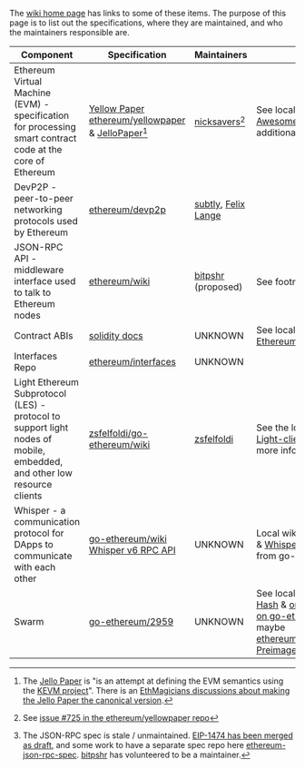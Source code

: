 <!-- TITLE: Maintainers -->
<!-- SUBTITLE: List of specifications and maintainers of the Ethereum network, sub protocols, and related standards -->

The [wiki home page](/) has links to some of these items. The purpose of this page is to list out the specifications, where they are maintained, and who the maintainers responsible are.

| Component | Specification	| Maintainers | Notes |
|---|---|---|---|
| Ethereum Virtual Machine (EVM) - specification for processing smart contract code at the core of Ethereum | [Yellow Paper ethereum/yellowpaper](https://github.com/ethereum/yellowpaper) & [JelloPaper](https://jellopaper.org)[^jellopaper] | [nicksavers](https://github.com/nicksavers)[^yellowpapermaintainer] | See local wiki page [EVM Awesome List](ethereum-virtual-machine-evm-awesome-list) for additional resources |
| DevP2P - peer-to-peer networking protocols used by Ethereum | [ethereum/devp2p](https://github.com/ethereum/devp2p/) | [subtly](https://github.com/subtly), [Felix Lange](https://github.com/fjl) |
| JSON-RPC API - middleware interface used to talk to Ethereum nodes | [ethereum/wiki](https://github.com/ethereum/wiki/wiki/JSON-RPC) | [bitpshr](https://github.com/bitpshr) (proposed) | See footnote [^jsonrpc] |
| Contract ABIs | [solidity docs](https://solidity.readthedocs.io/en/develop/abi-spec.html)| UNKNOWN | See local wiki page [Ethereum-Contract-ABI](Ethereum-Contract-ABI) |
| Interfaces Repo | [ethereum/interfaces](https://github.com/ethereum/interfaces) | UNKNOWN | |
| Light Ethereum Subprotocol (LES) - protocol to support light nodes of mobile, embedded, and other low resource clients | [zsfelfoldi/go-ethereum/wiki](https://github.com/zsfelfoldi/go-ethereum/wiki/Light-Ethereum-Subprotocol-%28LES%29) | [zsfelfoldi](https://github.com/zsfelfoldi) | See the local wiki page [Light-client-protocol](Light-client-protocol) for more info |
| Whisper - a communication protocol for DApps to communicate with each other | [go-ethereum/wiki Whisper v6 RPC API](https://github.com/ethereum/go-ethereum/wiki/Whisper-v6-RPC-API)  | UNKNOWN | Local wiki pages [Whisper](Whisper) & [Whisper Overview](Whisper-Overview) are from go-ethereum/wiki |
| Swarm | [go-ethereum/2959](https://github.com/ethereum/go-ethereum/pull/2959) | UNKNOWN | See local wiki page [Swarm Hash](/glossary/swarm-hash) & [original 2015 info on go-ethereum/wiki](https://github.com/ethereum/go-ethereum/wiki/Swarm---distributed-preimage-archive) & maybe [ethereum/wiki/Distributed-Preimage-Archive](https://github.com/ethereum/wiki/wiki/Distributed-Preimage-Archive) |

[^jsonrpc]: The JSON-RPC spec is stale / unmaintained. [EIP-1474 has been merged as draft](http://eips.ethereum.org/EIPS/eip-1474), and some work to have a separate spec repo here [ethereum-json-rpc-spec](https://github.com/spadebuilders/ethereum-json-rpc-spec). [bitpshr](https://github.com/bitpshr) has volunteered to be a maintainer.

[^yellowpapermaintainer]: See [issue #725 in the ethereum/yellowpaper repo](https://github.com/ethereum/yellowpaper/issues/725)

[^jellopaper]: The [Jello Paper](https://jellopaper.org) is "is an attempt at defining the EVM semantics using the [KEVM project](https://github.com/kframework/evm-semantics)". There is an [EthMagicians discussions about making the Jello Paper the canonical version](https://ethereum-magicians.org/t/jello-paper-as-canonical-evm-spec/2389).


